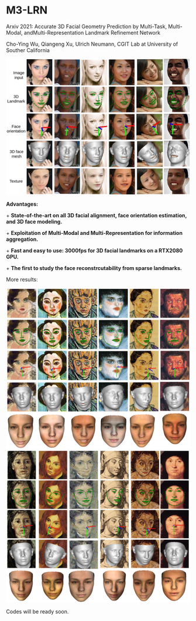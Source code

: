 # M3-LRN
Arxiv 2021: Accurate 3D Facial Geometry Prediction by Multi-Task, Multi-Modal, andMulti-Representation Landmark Refinement Network

Cho-Ying Wu, Qiangeng Xu, Ulrich Neumann, CGIT Lab at University of Souther California

<img src='demo/teaser.png'>

**Advantages:**

\+ **State-of-the-art on all 3D facial alignment, face orientation estimation, and 3D face modeling.**

\+ **Exploitation of Multi-Modal and Multi-Representation for information aggregation.**

\+ **Fast and easy to use: 3000fps for 3D facial landmarks  on a RTX2080 GPU.**

\+ **The first to study the face reconstrcutability from sparse landmarks.**

More results:

<img src='demo/AF-1.png'>

<img src='demo/AF-2.png'>

Codes will be ready soon.
